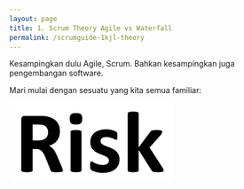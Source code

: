 ```yaml
---
layout: page
title: 1. Scrum Theory Agile vs Waterfall
permalink: /scrumguide-1kjl-theory
---
```


Kesampingkan dulu Agile, Scrum. Bahkan kesampingkan juga pengembangan software.

Mari mulai dengan sesuatu yang kita semua familiar:

![](assets/images/scrumguide/21.png)
